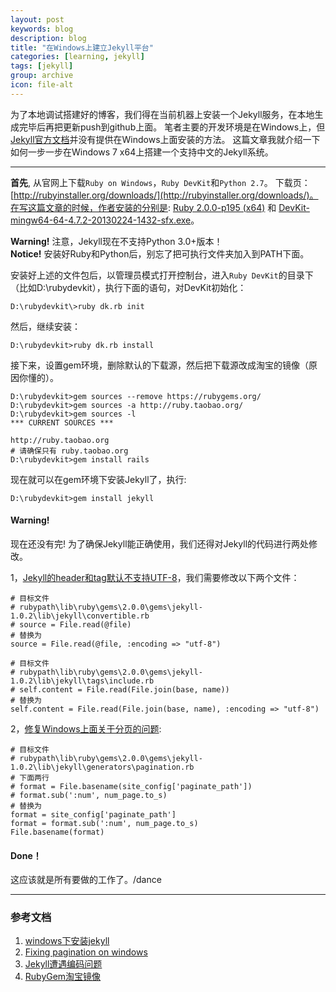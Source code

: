 ```yaml
---
layout: post
keywords: blog
description: blog
title: "在Windows上建立Jekyll平台"
categories: [learning, jekyll]
tags: [jekyll]
group: archive
icon: file-alt
---
```


为了本地调试搭建好的博客，我们得在当前机器上安装一个Jekyll服务，在本地生成完毕后再把更新push到github上面。
笔者主要的开发环境是在Windows上，但[Jekyll官方文档](http://jekyllrb.com/docs/installation/)并没有提供在Windows上面安装的方法。
这篇文章我就介绍一下如何一步一步在Windows 7 x64上搭建一个支持中文的Jekyll系统。

***

**首先**, 从官网上下载`Ruby on Windows`，`Ruby DevKit`和`Python 2.7`。
下载页：[http://rubyinstaller.org/downloads/](http://rubyinstaller.org/downloads/)。在写这篇文章的时候，作者安装的分别是: [Ruby 2.0.0-p195 (x64)](http://rubyforge.org/frs/download.php/76958/ruby-2.0.0-p195-x64-mingw32.7z) 和 [DevKit-mingw64-64-4.7.2-20130224-1432-sfx.exe](http://rubyforge.org/frs/download.php/76808/DevKit-mingw64-64-4.7.2-20130224-1432-sfx.exe)。

<div class="alert alert-block">
  <strong>Warning!</strong>
  注意，Jekyll现在不支持Python 3.0+版本！
</div>
<div class="alert alert-info">
  <strong>Notice!</strong> 
  安装好Ruby和Python后，别忘了把可执行文件夹加入到PATH下面。
</div>

安装好上述的文件包后，以<span class="label label-info">管理员模式</span>打开控制台，进入`Ruby DevKit`的目录下（比如D:\rubydevkit），执行下面的语句，对DevKit初始化：

    D:\rubydevkit\>ruby dk.rb init
    
然后，继续安装：

    D:\rubydevkit>ruby dk.rb install
        
接下来，设置gem环境，删除默认的下载源，然后把下载源改成淘宝的镜像（原因你懂的）。

    D:\rubydevkit>gem sources --remove https://rubygems.org/
    D:\rubydevkit>gem sources -a http://ruby.taobao.org/
    D:\rubydevkit>gem sources -l
    *** CURRENT SOURCES ***

    http://ruby.taobao.org
    # 请确保只有 ruby.taobao.org
    D:\rubydevkit>gem install rails
    
现在就可以在gem环境下安装Jekyll了，执行:

    D:\rubydevkit>gem install jekyll

<div class="alert alert-block">
  <h4>Warning!</h4>
  现在还没有完!
  为了确保Jekyll能正确使用，我们还得对Jekyll的代码进行两处修改。
</div>

1，[Jekyll的header和tag默认不支持UTF-8](http://log.medcl.net/item/2012/04/jekyll-encounter-encoding-problems/)，我们需要修改以下两个文件：

    # 目标文件 
    # rubypath\lib\ruby\gems\2.0.0\gems\jekyll-1.0.2\lib\jekyll\convertible.rb
    # source = File.read(@file)
    # 替换为
    source = File.read(@file, :encoding => "utf-8")

    # 目标文件 
    # rubypath\lib\ruby\gems\2.0.0\gems\jekyll-1.0.2\lib\jekyll\tags\include.rb
    # self.content = File.read(File.join(base, name))
    # 替换为
    self.content = File.read(File.join(base, name), :encoding => "utf-8")

2，[修复Windows上面关于分页的问题](https://github.com/mojombo/jekyll/pull/1058):
    
    # 目标文件
    # rubypath\lib\ruby\gems\2.0.0\gems\jekyll-1.0.2\lib\jekyll\generators\pagination.rb
    # 下面两行
    # format = File.basename(site_config['paginate_path'])
    # format.sub(':num', num_page.to_s)
    # 替换为
    format = site_config['paginate_path']
    format = format.sub(':num', num_page.to_s)
    File.basename(format)

<div class="alert alert-success">
  <h4>Done！</h4>
  这应该就是所有要做的工作了。/dance
</div>

---
### 参考文档
1. [windows下安装jekyll](http://aotee.com/windows-installation-jekyll)
1. [Fixing pagination on windows](https://github.com/mojombo/jekyll/pull/1058)
1. [Jekyll遭遇编码问题](http://log.medcl.net/item/2012/04/jekyll-encounter-encoding-problems/)
1. [RubyGem淘宝镜像](http://ruby.taobao.org/)